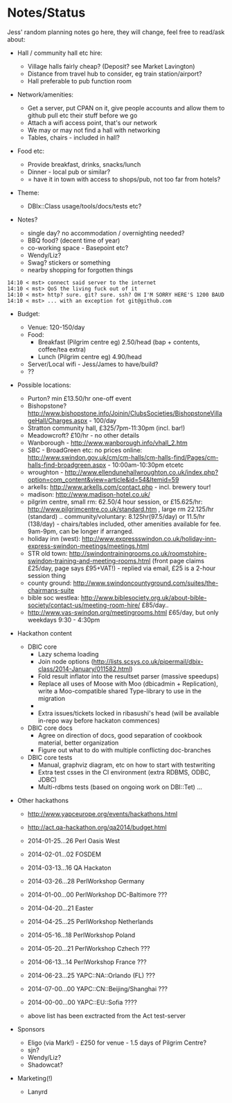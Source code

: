 Notes/Status
============

Jess' random planning notes go here, they will change, feel free to read/ask about:

* Hall / community hall etc hire:
    * Village halls fairly cheap? (Deposit? see Market Lavington)
    * Distance from travel hub to consider, eg train station/airport?
    * Hall preferable to pub function room

* Network/amenities:
    * Get a server, put CPAN on it, give people accounts and allow them to github pull etc their stuff before we go
    * Attach a wifi access point, that's our network
    * We may or may not find a hall with networking
    * Tables, chairs - included in hall?

* Food etc:
    * Provide breakfast, drinks, snacks/lunch
    * Dinner - local pub or similar?
    * = have it in town with access to shops/pub, not too far from hotels?

* Theme:
    * DBIx::Class usage/tools/docs/tests etc?

* Notes?
    * single day? no accommodation / overnighting needed?
    * BBQ food? (decent time of year)
    * co-working space - Basepoint etc?
    * Wendy/Liz?
    * Swag? stickers or something
    * nearby shopping for forgotten things
```
14:10 < mst> connect said server to the internet
14:10 < mst> QoS the living fuck out of it
14:10 < mst> http? sure. git? sure. ssh? OH I'M SORRY HERE'S 1200 BAUD
14:10 < mst> ... with an exception fot git@github.com
```

* Budget:
    * Venue: 120-150/day
    * Food:
        * Breakfast (Pilgrim centre eg) 2.50/head (bap + contents, coffee/tea extra)
        * Lunch (Pilgrim centre eg) 4.90/head
    * Server/Local wifi - Jess/James to have/build?
    * ??

*  Possible locations:
    * Purton? min £13.50/hr one-off event
    * Bishopstone? http://www.bishopstone.info/Joinin/ClubsSocieties/BishopstoneVillageHall/Charges.aspx - 100/day
    * Stratton community hall, £325/7pm-11:30pm (incl. bar!)
    * Meadowcroft? £10/hr - no other details
    * Wanborough - http://www.wanborough.info/vhall_2.htm
    * SBC - BroadGreen etc: no prices online: http://www.swindon.gov.uk/cm/cm-halls/cm-halls-find/Pages/cm-halls-find-broadgreen.aspx - 10:00am-10:30pm
etcetc
    * wroughton - http://www.ellendunehallwroughton.co.uk/index.php?option=com_content&view=article&id=54&Itemid=59
    * arkells: http://www.arkells.com/contact.php - incl. brewery tour!
    * madison: http://www.madison-hotel.co.uk/
    * pilgrim centre, small rm: 62.50/4 hour session, or £15.625/hr: http://www.pilgrimcentre.co.uk/standard.htm , large rm 22.125/hr (standard) .. community/voluntary: 8.125hr(97.5/day) or 11.5/hr (138/day) - chairs/tables included, other amenities available for fee. 9am-9pm, can be longer if arranged.
    * holiday inn (west): http://www.expressswindon.co.uk/holiday-inn-express-swindon-meetings/meetings.html
    * STR old town: http://swindontrainingrooms.co.uk/roomstohire-swindon-training-and-meeting-rooms.html (front page claims £25/day, page says £95+VAT!) - replied via email, £25 is a 2-hour session thing
    * county ground: http://www.swindoncountyground.com/suites/the-chairmans-suite
    * bible soc westlea: http://www.biblesociety.org.uk/about-bible-society/contact-us/meeting-room-hire/ £85/day..
    * http://www.vas-swindon.org/meetingrooms.html £65/day, but only weekdays 9:30 - 4:30pm

* Hackathon content
  * DBIC core
    * Lazy schema loading
    * Join node options (http://lists.scsys.co.uk/pipermail/dbix-class/2014-January/011582.html)
    * Fold result inflator into the resultset parser (massive speedups)
    * Replace all uses of Moose with Moo (dbicadmin + Replication), write a Moo-compatible shared Type-library to use in the migration
    * 
    * Extra issues/tickets locked in ribasushi's head (will be available in-repo way before hackaton commences)
  * DBIC core docs
    * Agree on direction of docs, good separation of cookbook material, better organization
    * Figure out what to do with multiple conflicting doc-branches
  * DBIC core tests
    * Manual, graphviz diagram, etc on how to start with testwriting
    * Extra test csses in the CI environment  (extra RDBMS, ODBC, JDBC) 
    * Multi-rdbms tests (based on ongoing work on DBI::Tet)
...

* Other hackathons
    * http://www.yapceurope.org/events/hackathons.html
    * http://act.qa-hackathon.org/qa2014/budget.html
    * 2014-01-25...26 Perl Oasis West
    * 2014-02-01...02 FOSDEM
    * 2014-03-13...16 QA Hackaton
    * 2014-03-26...28 PerlWorkshop Germany
    * 2014-01-00...00 PerlWorkshop DC-Baltimore ???
    * 2014-04-20...21 Easter
    * 2014-04-25...25 PerlWorkshop Netherlands
    * 2014-05-16...18 PerlWorkshop Poland
    * 2014-05-20...21 PerlWorkshop Czhech ???
    * 2014-06-13...14 PerlWorkshop France ???
    * 2014-06-23...25 YAPC::NA::Orlando (FL) ???
    * 2014-07-00...00 YAPC::CN::Beijing/Shanghai ???
    * 2014-00-00...00 YAPC::EU::Sofia ????

    * above list has been exctracted from the Act test-server

* Sponsors
    * Eligo (via Mark!) - £250 for venue - 1.5 days of Pilgrim Centre?
    * sjn?
    * Wendy/Liz?
    * Shadowcat?

* Marketing(!)
    * Lanyrd
